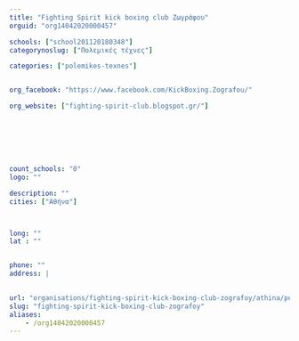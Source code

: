 ```yaml
---
title: "Fighting Spirit kick boxing club Ζωγράφου"
orguid: "org14042020000457"

schools: ["school201120180348"]
categorynoslug: ["Πολεμικές τέχνες"]

categories: ["polemikes-texnes"]


org_facebook: "https://www.facebook.com/KickBoxing.Zografou/"

org_website: ["fighting-spirit-club.blogspot.gr/"]







count_schools: "0"
logo: ""

description: ""
cities: ["Αθήνα"]



long: ""
lat : ""


phone: ""
address: |
    

url: "organisations/fighting-spirit-kick-boxing-club-zografoy/athina/polemikes-texnes"
slug: "fighting-spirit-kick-boxing-club-zografoy"
aliases:
    - /org14042020000457
---
```



